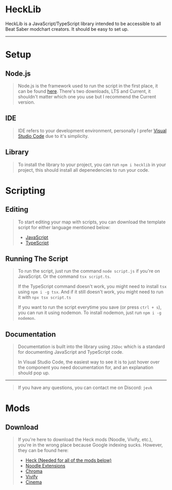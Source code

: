 # HeckLib
HeckLib is a JavaScript/TypeScript library intended to be accessible to all Beat Saber modchart creators. It should be easy to set up.

***

# Setup

## Node.js
> Node.js is the framework used to run the script in the first place, it can be found [here](https://nodejs.org/en/). There's two downloads, LTS and Current, it shouldn't matter which one you use but I recommend the Current version.

## IDE
> IDE refers to your development environment, personally I prefer [Visual Studio Code](https://code.visualstudio.com/) due to it's simplicity.

## Library
> To install the library to your project, you can run `npm i hecklib` in your project, this should install all depenedencies to run your code. 

# Scripting

## Editing
> To start editing your map with scripts, you can download the template script for either language mentioned below: 
>
> - [JavaScript](https://github.com/Heck-Library/HeckLib/blob/main/script.js)
> - [TypeScript](https://github.com/Heck-Library/HeckLib/blob/main/script.ts)

## Running The Script
> To run the script, just run the command `node script.js` if you're on JavaScript. Or the command `tsx script.ts`. 
> 
> If the TypeScript command doesn't work, you might need to install `tsx` using `npm i -g tsx`. And if it still doesn't work, you might need to run it with `npx tsx script.ts`
> 
> If you want to run the script everytime you save (or press `ctrl + s`), you can run it using nodemon. To install nodemon, just run `npm i -g nodemon`.

## Documentation

> Documentation is built into the library using `JSDoc` which is a standard for documenting JavaScript and TypeScript code.
>
> In Visual Studio Code, the easiest way to see it is to just hover over the component you need documentation for, and an explanation should pop up.

***

> If you have any questions, you can contact me on Discord: `jevk`

# Mods

## Download
> If you're here to download the Heck mods (Noodle, Vivify, etc.), you're in the wrong place because Google indexing sucks. However, they can be found here:
>
> - [Heck (Needed for all of the mods below)](https://github.com/Aeroluna/Heck)
> - [Noodle Extensions](https://github.com/Aeroluna/Heck)
> - [Chroma](https://github.com/Aeroluna/Heck)
> - [Vivify](https://github.com/Aeroluna/Vivify)
> - [Cinema](https://github.com/Kevga/BeatSaberCinema)
